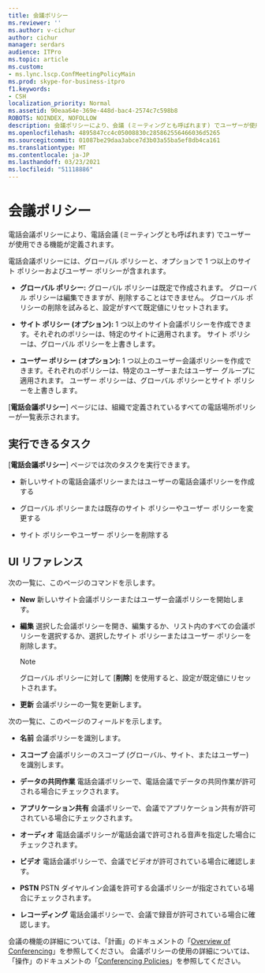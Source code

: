 ```yaml
---
title: 会議ポリシー
ms.reviewer: ''
ms.author: v-cichur
author: cichur
manager: serdars
audience: ITPro
ms.topic: article
ms.custom:
- ms.lync.lscp.ConfMeetingPolicyMain
ms.prod: skype-for-business-itpro
f1.keywords:
- CSH
localization_priority: Normal
ms.assetid: 90eaa64e-369e-448d-bac4-2574c7c598b8
ROBOTS: NOINDEX, NOFOLLOW
description: 会議ポリシーにより、会議 (ミーティングとも呼ばれます) でユーザーが使用できる機能が定義されます。
ms.openlocfilehash: 4895847cc4c05008830c285862556466036d5265
ms.sourcegitcommit: 01087be29daa3abce7d3b03a55ba5ef8db4ca161
ms.translationtype: MT
ms.contentlocale: ja-JP
ms.lasthandoff: 03/23/2021
ms.locfileid: "51118886"
---
```

# <a name="conferencing-policy"></a>会議ポリシー

電話会議ポリシーにより、電話会議 (ミーティングとも呼ばれます) でユーザーが使用できる機能が定義されます。

電話会議ポリシーには、グローバル ポリシーと、オプションで 1 つ以上のサイト ポリシーおよびユーザー ポリシーが含まれます。

- **グローバル ポリシー:** グローバル ポリシーは既定で作成されます。 グローバル ポリシーは編集できますが、削除することはできません。 グローバル ポリシーの削除を試みると、設定がすべて既定値にリセットされます。

- **サイト ポリシー (オプション):** 1 つ以上のサイト会議ポリシーを作成できます。それぞれのポリシーは、特定のサイトに適用されます。 サイト ポリシーは、グローバル ポリシーを上書きします。

- **ユーザー ポリシー (オプション):** 1 つ以上のユーザー会議ポリシーを作成できます。それぞれのポリシーは、特定のユーザーまたはユーザー グループに適用されます。 ユーザー ポリシーは、グローバル ポリシーとサイト ポリシーを上書きします。

[**電話会議ポリシー**] ページには、組織で定義されているすべての電話場所ポリシーが一覧表示されます。

## <a name="tasks-you-can-perform"></a>実行できるタスク

[**電話会議ポリシー**] ページでは次のタスクを実行できます。

- 新しいサイトの電話会議ポリシーまたはユーザーの電話会議ポリシーを作成する

- グローバル ポリシーまたは既存のサイト ポリシーやユーザー ポリシーを変更する

- サイト ポリシーやユーザー ポリシーを削除する

## <a name="ui-reference"></a>UI リファレンス

次の一覧に、このページのコマンドを示します。

- **New** 新しいサイト会議ポリシーまたはユーザー会議ポリシーを開始します。

- **編集** 選択した会議ポリシーを開き、編集するか、リスト内のすべての会議ポリシーを選択するか、選択したサイト ポリシーまたはユーザー ポリシーを削除します。

    > [!NOTE]
    > グローバル ポリシーに対して [**削除**] を使用すると、設定が既定値にリセットされます。

- **更新** 会議ポリシーの一覧を更新します。

次の一覧に、このページのフィールドを示します。

- **名前** 会議ポリシーを識別します。

- **スコープ** 会議ポリシーのスコープ (グローバル、サイト、またはユーザー) を識別します。

- **データの共同作業** 電話会議ポリシーで、電話会議でデータの共同作業が許可される場合にチェックされます。

- **アプリケーション共有** 会議ポリシーで、会議でアプリケーション共有が許可されている場合にチェックされます。

- **オーディオ** 電話会議ポリシーが電話会議で許可される音声を指定した場合にチェックされます。

- **ビデオ** 電話会議ポリシーで、会議でビデオが許可されている場合に確認します。

- **PSTN** PSTN ダイヤルイン会議を許可する会議ポリシーが指定されている場合にチェックされます。

- **レコーディング** 電話会議ポリシーで、会議で録音が許可されている場合に確認します。

会議の機能の詳細については、「計画」のドキュメントの「[Overview of Conferencing](/previous-versions/office/lync-server-2013/lync-server-2013-overview-of-conferencing)」を参照してください。 会議ポリシーの使用の詳細については、「操作」のドキュメントの「[Conferencing Policies](/previous-versions/office/lync-server-2013/lync-server-2013-conferencing-policies)」を参照してください。